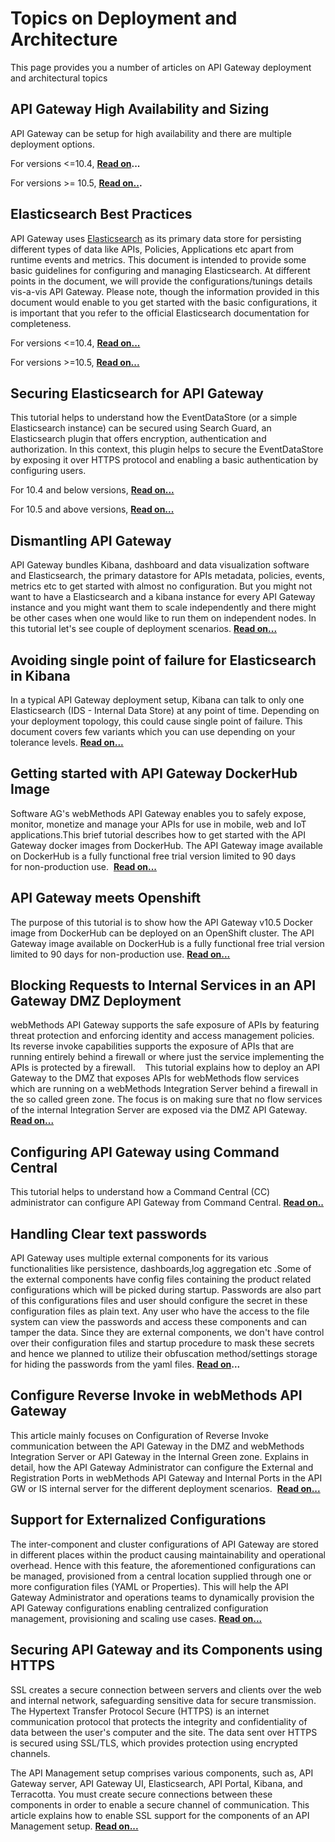 Topics on Deployment and Architecture
==========================================================

This page provides you a number of articles on API Gateway deployment and architectural topics

API Gateway High Availability and Sizing
----------------------------------------

API Gateway can be setup for high availability and there are multiple deployment options. 

For versions <=10.4, **[Read on](http://techcommunity.softwareag.com/pwiki/-/wiki/Main/API+Gateway+High+Availability+and+Sizing)...**

For versions >= 10.5, **[Read on..](http://techcommunity.softwareag.com/pwiki/-/wiki/Main/API%20Gateway%20High%20Availability%20and%20Sizing%20for%2010.5).**

Elasticsearch Best Practices
----------------------------

API Gateway uses [Elasticsearch](https://www.elastic.co/products/elasticsearch) as its primary data store for persisting different types of data like APIs, Policies, Applications etc apart from runtime events and metrics. This document is intended to provide some basic guidelines for configuring and managing Elasticsearch. At different points in the document, we will provide the configurations/tunings details vis-a-vis API Gateway. Please note, though the information provided in this document would enable to you get started with the basic configurations, it is important that you refer to the official Elasticsearch documentation for completeness.

For versions <=10.4, **[Read on...](http://techcommunity.softwareag.com/pwiki/-/wiki/Main/Elasticsearch%20best%20practices)** 

For versions >=10.5, **[Read on...](Elasticsearch%20Best%20Practices%20(v7.2.0)/)**

Securing Elasticsearch for API Gateway
--------------------------------------

This tutorial helps to understand how the EventDataStore (or a simple Elasticsearch instance) can be secured using Search Guard, an Elasticsearch plugin that offers encryption, authentication and authorization. In this context, this plugin helps to secure the EventDataStore by exposing it over HTTPS protocol and enabling a basic authentication by configuring users. 

For 10.4 and below versions, **[Read on...](http://techcommunity.softwareag.com/pwiki/-/wiki/Main/Securing%20Elasticsearch%20for%20API%20Gateway%2010.2)**

For 10.5 and above versions, **[Read on...](http://techcommunity.softwareag.com/pwiki/-/wiki/Main/Securing%20Elasticsearch%20for%20API%20Gateway%2010.5)**

Dismantling API Gateway
-----------------------

API Gateway bundles Kibana, dashboard and data visualization software and Elasticsearch, the primary datastore for APIs metadata, policies, events, metrics etc to get started with almost no configuration. But you might not want to have a Elasticsearch and a kibana instance for every API Gateway instance and you might want them to scale independently and there might be other cases when one would like to run them on independent nodes. In this tutorial let's see couple of deployment scenarios. **[Read on...](http://techcommunity.softwareag.com/pwiki/-/wiki/Main/Dismantling%20API%20Gateway)**

Avoiding single point of failure for Elasticsearch in Kibana
------------------------------------------------------------

In a typical API Gateway deployment setup, Kibana can talk to only one Elasticsearch (IDS - Internal Data Store) at any point of time. Depending on your deployment topology, this could cause single point of failure. This document covers few variants which you can use depending on your tolerance levels. **[Read on...](http://techcommunity.softwareag.com/pwiki/-/wiki/Main/Avoiding%20single%20point%20of%20failure%20for%20Elasticsearch%20in%20Kibana)**

Getting started with API Gateway DockerHub Image
------------------------------------------------

Software AG's webMethods API Gateway enables you to safely expose, monitor, monetize and manage your APIs for use in mobile, web and IoT applications.This brief tutorial describes how to get started with the API Gateway docker images from DockerHub. The API Gateway image available on DockerHub is a fully functional free trial version limited to 90 days for non-production use.  **[Read on...](http://techcommunity.softwareag.com/pwiki/-/wiki/Main/Getting%20Started%20with%20API%20Gateway%20DockerHub%20Image)**

API Gateway meets Openshift
---------------------------

The purpose of this tutorial is to show how the API Gateway v10.5 Docker image from DockerHub can be deployed on an OpenShift cluster. The API Gateway image available on DockerHub is a fully functional free trial version limited to 90 days for non-production use. **[Read on...](http://techcommunity.softwareag.com/pwiki/-/wiki/Main/API%20Gateway%20meets%20OpenShift)** 

Blocking Requests to Internal Services in an API Gateway DMZ Deployment
-----------------------------------------------------------------------

webMethods API Gateway supports the safe exposure of APIs by featuring threat protection and enforcing identity and access management policies. Its reverse invoke capabilities supports the exposure of APIs that are running entirely behind a firewall or where just the service implementing the APIs is protected by a firewall.    This tutorial explains how to deploy an API Gateway to the DMZ that exposes APIs for webMethods flow services which are running on a webMethods Integration Server behind a firewall in the so called green zone. The focus is on making sure that no flow services of the internal Integration Server are exposed via the DMZ API Gateway. **[Read on...](http://techcommunity.softwareag.com/pwiki/-/wiki/Main/Blocking%20Requests%20to%20Internal%20Services%20in%20an%20API%20Gateway%20DMZ%20Deployment)**

Configuring API Gateway using Command Central
---------------------------------------------

This tutorial helps to understand how a Command Central (CC) administrator can configure API Gateway from Command Central. **[Read on..](http://techcommunity.softwareag.com/pwiki/-/wiki/Main/Configuring%20API%20Gateway%20using%20Command%20Central)**

Handling Clear text passwords
-----------------------------

API Gateway uses multiple external components for its various functionalities like persistence, dashboards,log aggregation etc .Some of the external components have config files containing the product related configurations which will be picked during startup. Passwords are also part of this configurations files and user should configure the secret in these configuration files as plain text. Any user who have the access to the file system can view the passwords and access these components and can tamper the data. Since they are external components, we don't have control over their configuration files and startup procedure to mask these secrets and hence we planned to utilize their obfuscation method/settings storage for hiding the passwords from the yaml files. **[Read on](http://techcommunity.softwareag.com/pwiki/-/wiki/Main/Handling+of+clear+text+passwords+in+external+components+of+API+Gateway)...**

Configure Reverse Invoke in webMethods API Gateway
--------------------------------------------------

This article mainly focuses on Configuration of Reverse Invoke communication between the API Gateway in the DMZ and webMethods Integration Server or API Gateway in the Internal Green zone. Explains in detail, how the API Gateway Administrator can configure the External and Registration Ports in webMethods API Gateway and Internal Ports in the API GW or IS internal server for the different deployment scenarios.  [**Read on...**](http://techcommunity.softwareag.com/pwiki/-/wiki/Main/Configure%20Reverse%20Invoke%20in%20webMethods%20API%20Gateway)

Support for Externalized Configurations
---------------------------------------

The inter-component and cluster configurations of API Gateway are stored in different places within the product causing maintainability and operational overhead. Hence with this feature, the aforementioned configurations can be managed, provisioned from a central location supplied through one or more configuration files (YAML or Properties). This will help the API Gateway Administrator and operations teams to dynamically provision the API Gateway configurations enabling centralized configuration management, provisioning and scaling use cases. **[Read on...](http://techcommunity.softwareag.com/pwiki/-/wiki/Main/Starting%20API%20Gateway%20using%20externalized%20configurations)**

Securing API Gateway and its Components using HTTPS
---------------------------------------------------

SSL creates a secure connection between servers and clients over the web and internal network, safeguarding sensitive data for secure transmission. The Hypertext Transfer Protocol Secure (HTTPS) is an internet communication protocol that protects the integrity and confidentiality of data between the user's computer and the site. The data sent over HTTPS is secured using SSL/TLS, which provides protection using encrypted channels.

The API Management setup comprises various components, such as, API Gateway server, API Gateway UI, Elasticsearch, API Portal, Kibana, and Terracotta. You must create secure connections between these components in order to enable a secure channel of communication. This article explains how to enable SSL support for the components of an API Management setup. **[Read on...](http://techcommunity.softwareag.com/pwiki/-/wiki/Main/Full%20HTTPS%20Configuration%3A%20Securing%20API%20Gateway%20and%20its%20Components%20using%20HTTPS)**
